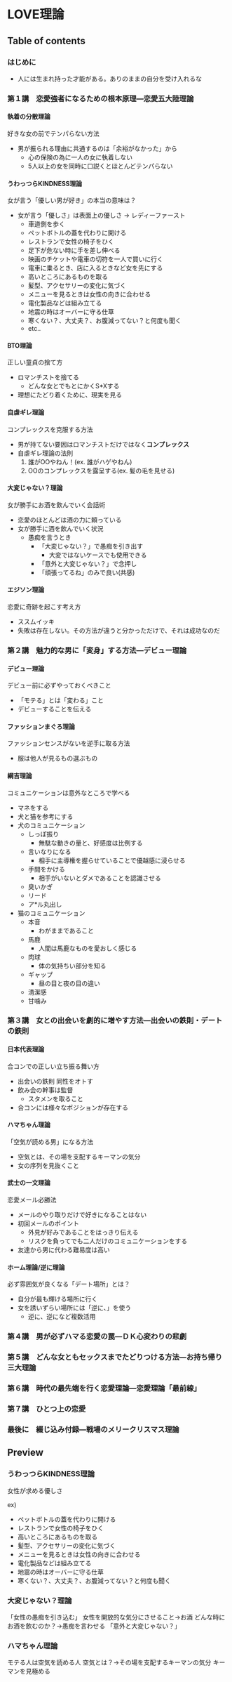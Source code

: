 # LOVE理論
## Table of contents
### はじめに
- 人には生まれ持った才能がある。ありのままの自分を受け入れるな

### 第１講　恋愛強者になるための根本原理―恋愛五大陸理論
#### 執着の分散理論
好きな女の前でテンパらない方法

- 男が振られる理由に共通するのは「余裕がなかった」から
    - 心の保険の為に一人の女に執着しない
    - 5人以上の女を同時に口説くとほとんどテンパらない

#### うわっつらKINDNESS理論
女が言う「優しい男が好き」の本当の意味は？

- 女が言う「優しさ」は表面上の優しさ -> レディーファースト
    - 車道側を歩く
    - ペットボトルの蓋を代わりに開ける
    - レストランで女性の椅子をひく
    - 足下が危ない時に手を差し伸べる
    - 映画のチケットや電車の切符を一人で買いに行く
    - 電車に乗るとき、店に入るときなど女を先にする
    - 高いところにあるものを取る
    - 髪型、アクセサリーの変化に気づく
    - メニューを見るときは女性の向きに合わせる
    - 電化製品などは組み立てる
    - 地震の時はオーバーに守る仕草
    - 寒くない？、大丈夫？、お腹減ってない？と何度も聞く
    - etc..

#### BTO理論
正しい童貞の捨て方

- ロマンチストを捨てる
    - どんな女とでもとにかくS\*Xする
- 理想にたどり着くために、現実を見る

#### 自虐ギレ理論
コンプレックスを克服する方法

- 男が持てない要因はロマンチストだけではなく**コンプレックス**
- 自虐ギレ理論の法則
    1. 誰がOOやねん！(ex. 誰がハゲやねん)
    2. OOのコンプレックスを露呈する(ex. 髪の毛を見せる)

#### 大変じゃない？理論
女が勝手にお酒を飲んでいく会話術

- 恋愛のほとんどは酒の力に頼っている
- 女が勝手に酒を飲んでいく状況
    - 愚痴を言うとき
        - 「大変じゃない？」で愚痴を引き出す
            - 大変ではないケースでも使用できる
        - 「意外と大変じゃない？」で念押し
        - 「頑張ってるね」のみで良い(共感)

#### エジソン理論
恋愛に奇跡を起こす考え方

- ススムイッキ
- 失敗は存在しない。その方法が違うと分かっただけで、それは成功なのだ

### 第２講　魅力的な男に「変身」する方法―デビュー理論
#### デビュー理論
デビュー前に必ずやっておくべきこと

- 「モテる」とは「変わる」こと
- デビューすることを伝える

#### ファッションまぐろ理論
ファッションセンスがないを逆手に取る方法

- 服は他人が見るもの選ぶもの

#### 綱吉理論
コミュニケーションは意外なところで学べる

- マネをする
- 犬と猫を参考にする
- 犬のコミュニケーション
    - しっぽ振り
        - 無駄な動きの量と、好感度は比例する
    - 言いなりになる
        - 相手に主導権を握らせていることで優越感に浸らせる
    - 手間をかける
        - 相手がいないとダメであることを認識させる
    - 臭いかぎ
    - リード
    - ア\*ル丸出し
- 猫のコミュニケーション
    - 本音
        - わがままであること
    - 馬鹿
        - 人間は馬鹿なものを愛おしく感じる
    - 肉球
        - 体の気持ちい部分を知る
    - ギャップ
        - 昼の目と夜の目の違い
    - 清潔感
    - 甘噛み

### 第３講　女との出会いを劇的に増やす方法―出会いの鉄則・デートの鉄則
#### 日本代表理論
合コンでの正しい立ち振る舞い方

- 出会いの鉄則 同性をオトす
- 飲み会の幹事は監督
    - スタメンを取ること
- 合コンには様々なポジションが存在する

#### ハマちゃん理論
「空気が読める男」になる方法

- 空気とは、その場を支配するキーマンの気分
- 女の序列を見抜くこと

#### 武士の一文理論
恋愛メール必勝法

- メールのやり取りだけで好きになることはない
- 初回メールのポイント
    - 外見が好みであることをはっきり伝える
    - リスクを負ってでも二人だけのコミュニケーションをする
- 友達から男に代わる難易度は高い

#### ホーム理論/逆に理論
必ず雰囲気が良くなる「デート場所」とは？

- 自分が最も輝ける場所に行く
- 女を誘いずらい場所には「逆に、」を使う
    - 逆に、逆になど複数活用

### 第４講　男が必ずハマる恋愛の罠―ＤＫ心変わりの悲劇
#### 
#### 
#### 
#### 
### 第５講　どんな女ともセックスまでたどりつける方法―お持ち帰り三大理論
#### 
#### 
#### 
#### 
### 第６講　時代の最先端を行く恋愛理論―恋愛理論「最前線」
#### 
#### 
#### 
#### 
### 第７講　ひとつ上の恋愛
#### 
#### 
#### 
#### 
### 最後に　綴じ込み付録―戦場のメリークリスマス理論
#### 
#### 
#### 
#### 






## Preview
### うわっつらKINDNESS理論

女性が求める優しさ

ex)
- ペットボトルの蓋を代わりに開ける
- レストランで女性の椅子をひく
- 高いところにあるものを取る
- 髪型、アクセサリーの変化に気づく
- メニューを見るときは女性の向きに合わせる
- 電化製品などは組み立てる
- 地震の時はオーバーに守る仕草
- 寒くない？、大丈夫？、お腹減ってない？と何度も聞く

### 大変じゃない？理論

「女性の愚痴を引き込む」
女性を開放的な気分にさせること→お酒
どんな時にお酒を飲むのか？→愚痴を言わせる
「意外と大変じゃない？」

### ハマちゃん理論
モテる人は空気を読める人
空気とは？→その場を支配するキーマンの気分
キーマンを見極める
